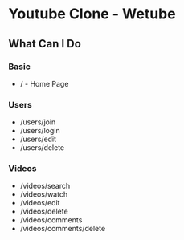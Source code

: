 # Youtube Clone - Wetube

## What Can I Do
### Basic
- / - Home Page


### Users
- /users/join
- /users/login
- /users/edit
- /users/delete

### Videos

- /videos/search
- /videos/watch
- /videos/edit
- /videos/delete
- /videos/comments
- /videos/comments/delete